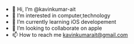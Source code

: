 - 👋 Hi, I’m @kavinkumar-ait
- 👀 I’m interested in computer,technology
- 🌱 I’m currently learning iOS developement
- 💞️ I’m looking to collaborate on apple
- 📫 How to reach me kavinkumarait@gmail.com

<!---
kavinkumar-ait/kavinkumar-ait is a ✨ special ✨ repository because its `README.md` (this file) appears on your GitHub profile.
You can click the Preview link to take a look at your changes.
--->
